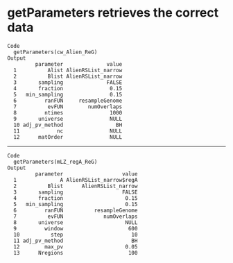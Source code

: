 # getParameters retrieves the correct data

    Code
      getParameters(cw_Alien_ReG)
    Output
             parameter              value
      1          Alist AlienRSList_narrow
      2          Blist AlienRSList_narrow
      3       sampling              FALSE
      4       fraction               0.15
      5   min_sampling               0.15
      6         ranFUN     resampleGenome
      7          evFUN        numOverlaps
      8         ntimes               1000
      9       universe               NULL
      10 adj_pv_method                 BH
      11            nc               NULL
      12      matOrder               NULL

---

    Code
      getParameters(mLZ_regA_ReG)
    Output
             parameter                   value
      1              A AlienRSList_narrow$regA
      2          Blist      AlienRSList_narrow
      3       sampling                   FALSE
      4       fraction                    0.15
      5   min_sampling                    0.15
      6         ranFUN          resampleGenome
      7          evFUN             numOverlaps
      8       universe                    NULL
      9         window                     600
      10          step                      10
      11 adj_pv_method                      BH
      12        max_pv                    0.05
      13      Nregions                     100

